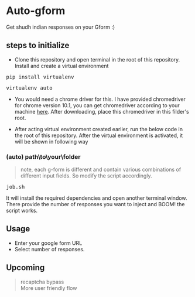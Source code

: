 # Auto-gform
Get shudh indian responses on your Gform :) 

## steps to initialize
- Clone this repository and open terminal in the root of this repository. Install and create a virtual environment
<pre>pip install virtualenv</pre>
<pre>virtualenv auto</pre>

- You would need a chrome driver for this. I have provided chromedriver for chrome version 10.1, you can get chromedriver according to your machine <a href="https://chromedriver.chromium.org/downloads">here</a>. After downloading, place this chromedriver in this filder's root.

- After acting virtual environment created earlier, run the below code in the root of this repository.
After the virtual environment is activated, it will be shown in following way
### (auto) path\to\your\folder

> note, each g-form is different and contain various combinations of different input fields. So modify the script accordingly. 
<pre>job.sh</pre>

It will install the required dependencies and open another terminal window. There provide the number of responses you want to inject and BOOM!
the script works.

## Usage
- Enter your google form URL
- Select number of responses.

## Upcoming
> recaptcha bypass <br>
> More user friendly flow
